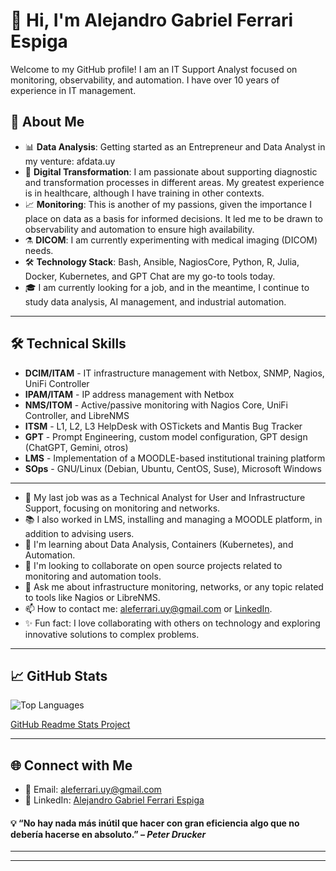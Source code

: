 # 👋 Hi, I'm Alejandro Gabriel Ferrari Espiga

Welcome to my GitHub profile! I am an IT Support Analyst focused on monitoring, observability, and automation. I have over 10 years of experience in IT management.


## 🚀 About Me

- 📊 **Data Analysis**: Getting started as an Entrepreneur and Data Analyst in my venture: afdata.uy
- 🎯 **Digital Transformation**: I am passionate about supporting diagnostic and transformation processes in different areas. My greatest experience is in healthcare, although I have training in other contexts.
- 📈 **Monitoring**: This is another of my passions, given the importance I place on data as a basis for informed decisions. It led me to be drawn to observability and automation to ensure high availability.
- ⚗ **DICOM**: I am currently experimenting with medical imaging (DICOM) needs.
- 🛠️ **Technology Stack**: Bash, Ansible, NagiosCore, Python, R, Julia, Docker, Kubernetes, and GPT Chat are my go-to tools today.
- 🎓 I am currently looking for a job, and in the meantime, I continue to study data analysis, AI management, and industrial automation.

---
## 🛠️ Technical Skills

- **DCIM/ITAM** - IT infrastructure management with Netbox, SNMP, Nagios, UniFi Controller
- **IPAM/ITAM** - IP address management with Netbox
- **NMS/ITOM** - Active/passive monitoring with Nagios Core, UniFi Controller, and LibreNMS
- **ITSM** - L1, L2, L3 HelpDesk with OSTickets and Mantis Bug Tracker
- **GPT** - Prompt Engineering, custom model configuration, GPT design (ChatGPT, Gemini, otros)
- **LMS** - Implementation of a MOODLE-based institutional training platform
- **SOps** - GNU/Linux (Debian, Ubuntu, CentOS, Suse), Microsoft Windows


---

- 🔭 My last job was as a Technical Analyst for User and Infrastructure Support, focusing on monitoring and networks.
- 📚 I also worked in LMS, installing and managing a MOODLE platform, in addition to advising users.
- 🌱 I'm learning about Data Analysis, Containers (Kubernetes), and Automation.
- 🤝 I'm looking to collaborate on open source projects related to monitoring and automation tools.
- 💬 Ask me about infrastructure monitoring, networks, or any topic related to tools like Nagios or LibreNMS.
- 📫 How to contact me: [aleferrari.uy@gmail.com](mailto:aleferrari.uy@gmail.com) or [LinkedIn](https://www.linkedin.com/in/alejandrogabrielferrariespiga/).
- ✨ Fun fact: I love collaborating with others on technology and exploring innovative solutions to complex problems.

---
## 📈 GitHub Stats

![Top Languages](https://github-readme-stats.vercel.app/api/top-langs/?username=aleferrariuy&layout=donut&langs_count=10&theme=dark)

[GitHub Readme Stats Project](https://github.com/anuraghazra/github-readme-stats/)

---
## 🌐 Connect with Me

- 📧 Email: [aleferrari.uy@gmail.com](mailto:aleferrari.uy@gmail.com)
- 💼 LinkedIn: [Alejandro Gabriel Ferrari Espiga](https://www.linkedin.com/in/alejandrogabrielferrariespiga/)


#### 💡 “No hay nada más inútil que hacer con gran eficiencia algo que no debería hacerse en absoluto.” – _Peter Drucker_
  
  
  
---
---
